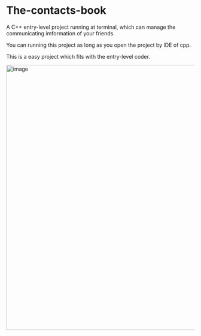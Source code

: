# The-contacts-book
A C++ entry-level project running at terminal, which can manage the communicating imformation of your friends.

You can running this project as long as you open the project by IDE of cpp.

This is a easy project which fits with the entry-level coder.

<img width="708" alt="image" src="https://user-images.githubusercontent.com/95867770/151765144-7ae310d6-c668-4744-971f-b56f280583e4.png">

